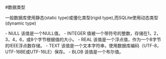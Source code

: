#数据类型
<p>一般数据库使用静态(static type)或僵化类型(rigid type),而SQLite使用动态类型(dynamic type)</p>
- NULL 该值是一个NULL值。
- INTEGER 值被一个带符号的整数，存储在1，2，3，4，6，或8个字节根据值的大小。
- REAL 该值是一个浮点值，作为一个8字节的IEEE浮点数存储。
- TEXT 该值是一个文本字符串，使用数据库编码（UTF-8，UTF-16BE或UTF-16LE）保存。
- BLOB 该值是一个布尔值。